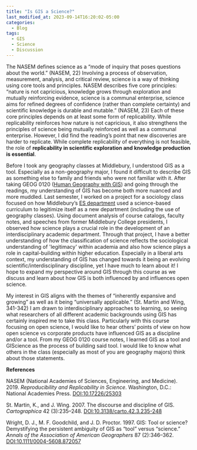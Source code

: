 ```yaml
---
title: "Is GIS a Science?"
last_modified_at: 2023-09-14T16:20:02-05:00
categories:
  - Blog
tags:
  - GIS
  - Science
  - Discussion
---
```


The NASEM defines science as a “mode of inquiry that poses questions about the world.” (NASEM, 22) 
Involving a process of observation, measurement, analysis, and critical review, science is a way of thinking using core tools and principles. 
NASEM describes five core principles: “nature is not capricious, knowledge grows through exploration and mutually reinforcing evidence, science is a communal enterprise, science aims for refined degrees of confidence (rather than complete certainty) and scientific knowledge is durable and mutable.” (NASEM, 23) 
Each of these core principles depends on at least some form of replicability. While replicability reinforces how nature is not capricious, it also strengthens the principles of science being mutually reinforced as well as a communal enterprise. 
However, I did find the reading’s point that new discoveries are harder to replicate. While complete replicability of everything is not feasible, the role of **replicability in scientific exploration and knowledge production is essential**. 

Before I took any geography classes at Middlebury, I understood GIS as a tool. Especially as a non-geography major, I found it difficult to describe GIS as something else to family and friends who were not familiar with it. 
After taking GEOG 0120 ([Human Geography with GIS](https://www.middlebury.edu/college/academics/geography/courses)) and going through the readings, my understanding of GIS has become both more nuanced and more muddled. Last semester, I worked on a project for a sociology class focused on how Middlebury’s [ES department](https://www.middlebury.edu/college/academics/environmental-studies) used a science-based curriculum to legitimize itself as a new department (including the use of geography classes). 
Using document analysis of course catalogs, faculty notes, and speeches from former Middlebury College presidents, I observed how science plays a crucial role in the development of an interdisciplinary academic department. 
Through that project, I have a better understanding of how the classification of science reflects the sociological understanding of 'legitimacy' within academia and also how science plays a role in capital-building within higher education.
Especially in a liberal arts context, my understanding of GIS has changed towards it being an evolving scientific/interdisciplinary discipline, yet I have much to learn about it! 
I hope to expand my perspective around GIS through this course as we discuss and learn about how GIS is both influenced by and influences open science. 

My interest in GIS aligns with the themes of “inherently expansive and growing” as well as it being “universally applicable.” (St. Martin and Wing, 341-342) 
I am drawn to interdisciplinary approaches to learning, so seeing what researchers of all different academic backgrounds using GIS has certainly inspired me to take this class. 
Particularly with this course focusing on open science, I would like to hear others’ points of view on how open science vs corporate products have influenced GIS as a discipline and/or a tool. 
From my GEOG 0120 course notes, I learned GIS as a tool and GIScience as the process of building said tool. 
I would like to know what others in the class (especially as most of you are geography majors) think about those statements. 


**References**

NASEM (National Academies of Sciences, Engineering, and Medicine). 2019. *Reproducibility and Replicability in Science*. Washington, D.C.: National Academies Press. [DOI:10.17226/25303](https://nap.nationalacademies.org/catalog/25303/reproducibility-and-replicability-in-science)

St. Martin, K., and J. Wing. 2007. The discourse and discipline of GIS. *Cartographica* 42 (3):235–248. [DOI:10.3138/carto.42.3.235-248](https://utpjournals.press/doi/10.3138/carto.42.3.235)

Wright, D. J., M. F. Goodchild, and J. D. Proctor. 1997. GIS: Tool or science? Demystifying the persistent ambiguity of GIS as “tool” versus “science.” *Annals of the Association of American Geographers* 87 (2):346–362. [DOI:10.1111/0004-5608.872057](https://doi.org/10.1111/0004-5608.872057)


